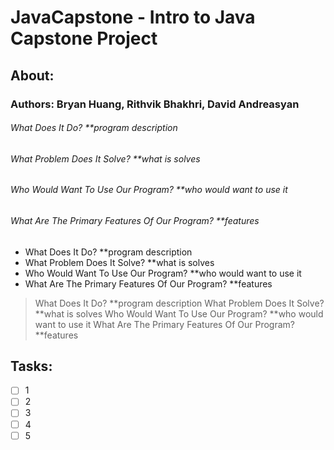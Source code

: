 # JavaCapstone - Intro to Java Capstone Project

## About:
### Authors: Bryan Huang, Rithvik Bhakhri, David Andreasyan
###### What Does It Do? **program description
###### What Problem Does It Solve? **what is solves
###### Who Would Want To Use Our Program? **who would want to use it
###### What Are The Primary Features Of Our Program? **features

* What Does It Do? **program description
* What Problem Does It Solve? **what is solves
* Who Would Want To Use Our Program? **who would want to use it
* What Are The Primary Features Of Our Program? **features

> What Does It Do? **program description
> What Problem Does It Solve? **what is solves
> Who Would Want To Use Our Program? **who would want to use it
> What Are The Primary Features Of Our Program? **features

## Tasks:
- [ ] 1
- [ ] 2
- [ ] 3
- [ ] 4
- [ ] 5
